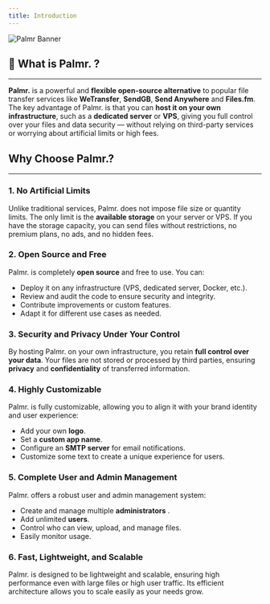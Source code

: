 ```yaml
---
title: Introduction
---
```


![Palmr Banner](/src/assets/banner.png)

## 🌴 What is **Palmr.** ?   
___
**Palmr.** is a powerful and **flexible open-source alternative** to popular file transfer services like **WeTransfer**, **SendGB**, **Send Anywhere** and **Files.fm**. The key advantage of Palmr. is that you can **host it on your own infrastructure**, such as a **dedicated server** or **VPS**, giving you full control over your files and data security — without relying on third-party services or worrying about artificial limits or high fees.  

## **Why Choose Palmr.?**  
___
### **1. No Artificial Limits**  
Unlike traditional services, Palmr. does not impose file size or quantity limits. The only limit is the **available storage** on your server or VPS. If you have the storage capacity, you can send files without restrictions, no premium plans, no ads, and no hidden fees.  

### **2. Open Source and Free**  

Palmr. is completely **open source** and free to use. You can:  
- Deploy it on any infrastructure (VPS, dedicated server, Docker, etc.).  
- Review and audit the code to ensure security and integrity.  
- Contribute improvements or custom features.  
- Adapt it for different use cases as needed.  

### **3. Security and Privacy Under Your Control**  
By hosting Palmr. on your own infrastructure, you retain **full control over your data**. Your files are not stored or processed by third parties, ensuring **privacy** and **confidentiality** of transferred information.  

### **4. Highly Customizable**  
Palmr. is fully customizable, allowing you to align it with your brand identity and user experience:  
- Add your own **logo**.  
- Set a **custom app name**.  
- Configure an **SMTP server** for email notifications.  
- Customize some text to create a unique experience for users.  

### **5. Complete User and Admin Management**  
Palmr. offers a robust user and admin management system:  
- Create and manage multiple **administrators** .  
- Add unlimited **users**.  
- Control who can view, upload, and manage files.  
- Easily monitor usage.  

### **6. Fast, Lightweight, and Scalable**  
Palmr. is designed to be lightweight and scalable, ensuring high performance even with large files or high user traffic. Its efficient architecture allows you to scale easily as your needs grow.  